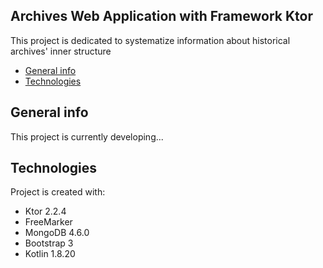 ## Archives Web Application with Framework Ktor 
This project is dedicated to systematize information about historical archives' inner structure
* [General info](#general-info)
* [Technologies](#technologies)

## General info
This project is currently developing...
	
## Technologies
Project is created with:
* Ktor 2.2.4
* FreeMarker 
* MongoDB 4.6.0
* Bootstrap 3
* Kotlin 1.8.20
	


